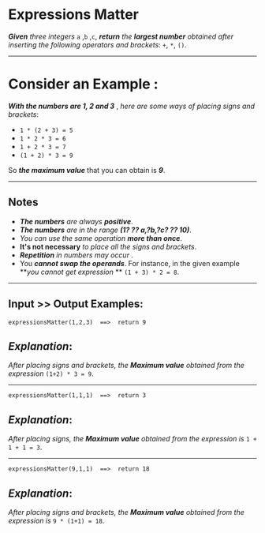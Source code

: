 # Expressions Matter

**_Given_** *three integers* `a` ,`b` ,`c`, **_return_** *the **_largest number_** obtained after inserting the
following operators and brackets*: `+`, `*`, `()`.
___

# Consider an Example :

**_With the numbers are 1, 2 and 3_** , *here are some ways of placing signs and brackets*:

* `1 * (2 + 3) = 5`
* `1 * 2 * 3 = 6`
* `1 + 2 * 3 = 7`
* `(1 + 2) * 3 = 9`

So **_the maximum value_** that you can obtain is  **_9_**.

___

## Notes

* **_The numbers_** *are always* **_positive_**.
* **_The numbers_** *are in the range* **_(1? ?? a,?b,?c? ?? 10)_**.
* *You can use the same operation* **_more than once_**.
* **It's not necessary** *to place all the signs and brackets*.
* **_Repetition_** *in numbers may occur* .
* You **_cannot swap the operands_**. For instance, in the given example **_you cannot get expression_
  ** `(1 + 3) * 2 = 8`.

___

## Input >> Output Examples:

```
expressionsMatter(1,2,3)  ==>  return 9
```

## **_Explanation_**:

*After placing signs and brackets, the **_Maximum value_** obtained from the expression* `(1+2) * 3 = 9`.
___

```
expressionsMatter(1,1,1)  ==>  return 3
```

## **_Explanation_**:

*After placing signs, the **_Maximum value_** obtained from the expression is* `1 + 1 + 1 = 3`.
___

```
expressionsMatter(9,1,1)  ==>  return 18
```

## **_Explanation_**:

*After placing signs and brackets, the **_Maximum value_** obtained from the expression is* `9 * (1+1) = 18`.
